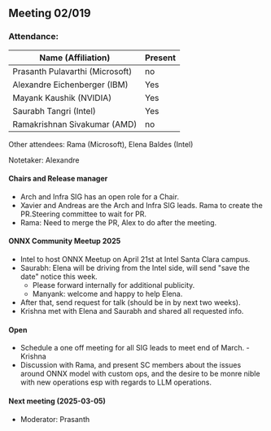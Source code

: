 ##  Meeting 02/019

### Attendance:

| Name (Affiliation)              | Present  |
| ------------------------------- | -------- |
| Prasanth Pulavarthi (Microsoft) | no |
| Alexandre Eichenberger (IBM)    | Yes |
| Mayank Kaushik (NVIDIA)         | Yes |
| Saurabh Tangri (Intel)          | Yes |
| Ramakrishnan Sivakumar (AMD)    | no |

Other attendees: Rama (Microsoft), Elena Baldes (Intel)

Notetaker: Alexandre

#### Chairs and Release manager
- Arch and Infra SIG has an open role for a Chair.
- Xavier and Andreas are the Arch and Infra SIG leads. Rama to create the PR.Steering committee to wait for PR.
- Rama: Need to merge the PR, Alex to do after the meeting.

#### ONNX Community Meetup 2025
- Intel to host ONNX Meetup on April 21st at Intel Santa Clara campus.
- Saurabh: Elena will be driving from the Intel side, will send "save the date" notice this week.
  - Please forward internally for additional publicity.
  - Manyank: welcome and happy to help Elena. 
- After that, send request for talk (should be in by next two weeks).
- Krishna met with Elena and Saurabh and shared all requested info.

#### Open
 - Schedule a one off meeting for all SIG leads to meet end of March. - Krishna
 - Discussion with Rama, and present SC members about the issues around ONNX model with custom ops, and the desire to be monre nible with new operations esp with regards to LLM operations.
   
#### Next meeting (2025-03-05)
 - Moderator: Prasanth
